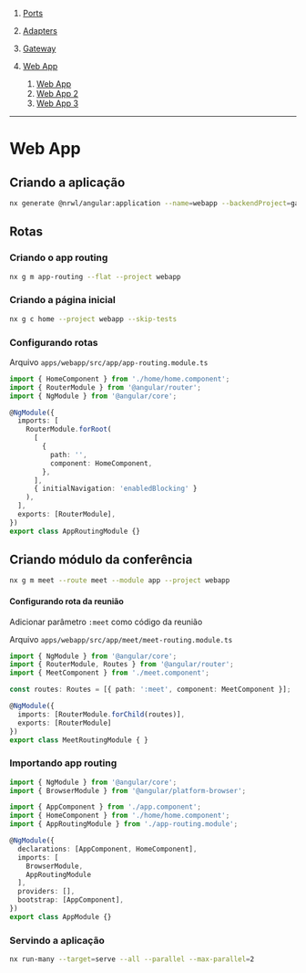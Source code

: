 1. [Ports](./PORTS.md)

1. [Adapters](./ADAPTERS.md)

1. [Gateway](./GATEWAY.md)

1. [Web App](./WEBAPP.md)
    1. [Web App](./WEBAPP.md)
    1. [Web App 2](./WEBAPP-2.md)
    1. [Web App 3](./WEBAPP-3.md)

---

# Web App

## Criando a aplicação

```sh
nx generate @nrwl/angular:application --name=webapp --backendProject=gateway --e2eTestRunner=none --routing
```
## Rotas

### Criando o app routing

```sh
nx g m app-routing --flat --project webapp
```

### Criando a página inicial

```sh
nx g c home --project webapp --skip-tests
```


### Configurando rotas

Arquivo `apps/webapp/src/app/app-routing.module.ts`

```ts
import { HomeComponent } from './home/home.component';
import { RouterModule } from '@angular/router';
import { NgModule } from '@angular/core';

@NgModule({
  imports: [
    RouterModule.forRoot(
      [
        {
          path: '',
          component: HomeComponent,
        },
      ],
      { initialNavigation: 'enabledBlocking' }
    ),
  ],
  exports: [RouterModule],
})
export class AppRoutingModule {}
```


## Criando módulo da conferência

```sh
nx g m meet --route meet --module app --project webapp
```

#### Configurando rota da reunião

Adicionar parâmetro `:meet` como código da reunião

Arquivo `apps/webapp/src/app/meet/meet-routing.module.ts`

```ts
import { NgModule } from '@angular/core';
import { RouterModule, Routes } from '@angular/router';
import { MeetComponent } from './meet.component';

const routes: Routes = [{ path: ':meet', component: MeetComponent }];

@NgModule({
  imports: [RouterModule.forChild(routes)],
  exports: [RouterModule]
})
export class MeetRoutingModule { }
```

### Importando app routing

```ts
import { NgModule } from '@angular/core';
import { BrowserModule } from '@angular/platform-browser';

import { AppComponent } from './app.component';
import { HomeComponent } from './home/home.component';
import { AppRoutingModule } from './app-routing.module';

@NgModule({
  declarations: [AppComponent, HomeComponent],
  imports: [
    BrowserModule,
    AppRoutingModule
  ],
  providers: [],
  bootstrap: [AppComponent],
})
export class AppModule {}
```

### Servindo a aplicação

```sh
nx run-many --target=serve --all --parallel --max-parallel=2
```

